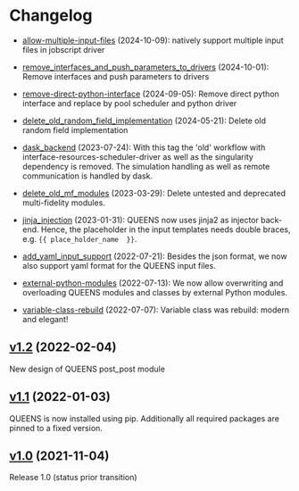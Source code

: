 <!---
To add changes to the changelog create a tag where the message starts with 'change: ' the rest is
done automatically by a pipeline. Releases are added automatically. Changes in this file will
be overwritten!
-->

# Changelog

* [allow-multiple-input-files](https://github.com/queens-py/queens/commit/b886962e69012246e47415e03170e2c9437390c1) (2024-10-09): natively support multiple input files in jobscript driver

* [remove_interfaces_and_push_parameters_to_drivers](https://github.com/queens-py/queens/commit/c6fc37b9d5d6bc76cf7fc5492a147e26671def57) (2024-10-01): Remove interfaces and push parameters to drivers

* [remove-direct-python-interface](https://github.com/queens-py/queens/commit/0c911c4fd40549c147052e8110ca2a8478eb1ffb) (2024-09-05): Remove direct python interface and replace by pool scheduler and python driver

* [delete_old_random_field_implementation](https://github.com/queens-py/queens/commit/1dde8f0a4e6063a68ac7519502252403eab1fb67) (2024-05-21): Delete old random field implementation

* [dask_backend](https://github.com/queens-py/queens/commit/6d07402543432bf9a72c83535f6bf5de76881c8b) (2023-07-24): With this tag the 'old' workflow with interface-resources-scheduler-driver as well as the singularity dependency is removed.  The simulation handling as well as remote communication is handled by dask.

* [delete_old_mf_modules](https://github.com/queens-py/queens/commit/a1dd60e20bd276516be93f18fc34bc90e3829140) (2023-03-29): Delete untested and deprecated multi-fidelity modules.

* [jinja_injection](https://github.com/queens-py/queens/commit/7e2cc701658e9739a397d6001cd32f4a44444673) (2023-01-31): QUEENS now uses jinja2 as injector back-end. Hence, the placeholder in the input templates needs double braces, e.g. `{{ place_holder_name  }}`.

* [add_yaml_input_support](https://github.com/queens-py/queens/commit/ab21ab029f8e0a7088d2c86e59eb841762a06828) (2022-07-21): Besides the json format, we now also support yaml format for the QUEENS input files.

* [external-python-modules](https://github.com/queens-py/queens/commit/2e2c726b978236a158100909733c7f099fc2fe6f) (2022-07-13): We now allow overwriting and overloading QUEENS modules and classes by external Python modules.

* [variable-class-rebuild](https://github.com/queens-py/queens/commit/acc3ae6a13f51a8e49f1fd908e53002e712867da) (2022-07-07): Variable class was rebuild: modern and elegant!

## [v1.2](https://github.com/queens-py/queens/commit/206fcbe6200dac29e44d2243c4afc6ef2515f0c6) (2022-02-04)
New design of QUEENS post_post module

## [v1.1](https://github.com/queens-py/queens/commit/93a93661151cf09adc42f219c69d92749c93834d) (2022-01-03)
QUEENS is now installed using pip. Additionally all required packages are pinned to a fixed version.

## [v1.0](https://github.com/queens-py/queens/commit/5c380cf7095e874e7670785d17ae7867e20a7982) (2021-11-04)
Release 1.0 (status prior transition)
